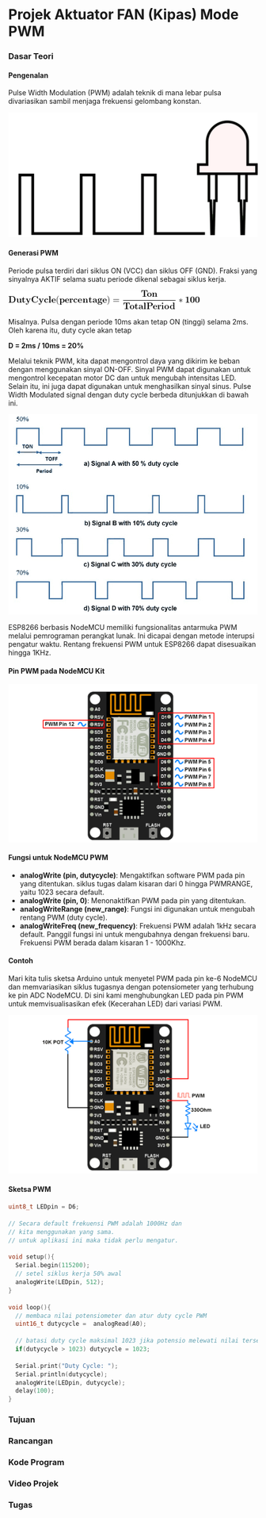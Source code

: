 # Projek Aktuator FAN \(Kipas\) Mode PWM

### Dasar Teori

#### Pengenalan

Pulse Width Modulation \(PWM\) adalah teknik di mana lebar pulsa divariasikan sambil menjaga frekuensi gelombang konstan.

![](../.gitbook/assets/1.gif)

#### Generasi PWM

Periode pulsa terdiri dari siklus ON \(VCC\) dan siklus OFF \(GND\). Fraksi yang sinyalnya AKTIF selama suatu periode dikenal sebagai siklus kerja.

![](../.gitbook/assets/2.gif)

Misalnya. Pulsa dengan periode 10ms akan tetap ON \(tinggi\) selama 2ms. Oleh karena itu, duty cycle akan tetap

**D = 2ms / 10ms = 20%**

Melalui teknik PWM, kita dapat mengontrol daya yang dikirim ke beban dengan menggunakan sinyal ON-OFF. Sinyal PWM dapat digunakan untuk mengontrol kecepatan motor DC dan untuk mengubah intensitas LED. Selain itu, ini juga dapat digunakan untuk menghasilkan sinyal sinus. Pulse Width Modulated signal dengan duty cycle berbeda ditunjukkan di bawah ini.

![PWM Duty cycle](../.gitbook/assets/3%20%289%29.png)

ESP8266 berbasis NodeMCU memiliki fungsionalitas antarmuka PWM melalui pemrograman perangkat lunak. Ini dicapai dengan metode interupsi pengatur waktu. Rentang frekuensi PWM untuk ESP8266 dapat disesuaikan hingga 1KHz.

#### Pin PWM pada NodeMCU Kit

![Pin NodeMCU PWM](../.gitbook/assets/4%20%284%29.png)

#### Fungsi untuk NodeMCU PWM

* **analogWrite \(pin, dutycycle\)**: Mengaktifkan software PWM pada pin yang ditentukan. siklus tugas dalam kisaran dari 0 hingga PWMRANGE, yaitu 1023 secara default.
* **analogWrite \(pin, 0\)**: Menonaktifkan PWM pada pin yang ditentukan.
* **analogWriteRange \(new\_range\)**: Fungsi ini digunakan untuk mengubah rentang PWM \(duty cycle\).
* **analogWriteFreq \(new\_frequency\)**: Frekuensi PWM adalah 1kHz secara default. Panggil fungsi ini untuk mengubahnya dengan frekuensi baru. Frekuensi PWM berada dalam kisaran 1 - 1000Khz.

#### Contoh

Mari kita tulis sketsa Arduino untuk menyetel PWM pada pin ke-6 NodeMCU dan memvariasikan siklus tugasnya dengan potensiometer yang terhubung ke pin ADC NodeMCU. Di sini kami menghubungkan LED pada pin PWM untuk memvisualisasikan efek \(Kecerahan LED\) dari variasi PWM.

![Kontrol Kecerahan LED menggunakan NodeMCU PWM](../.gitbook/assets/5%20%285%29.png)

#### Sketsa PWM

```cpp
uint8_t LEDpin = D6;

// Secara default frekuensi PWM adalah 1000Hz dan 
// kita menggunakan yang sama.
// untuk aplikasi ini maka tidak perlu mengatur.

void setup(){
  Serial.begin(115200);
  // setel siklus kerja 50% awal
  analogWrite(LEDpin, 512);  
}

void loop(){
  // membaca nilai potensiometer dan atur duty cycle PWM
  uint16_t dutycycle =  analogRead(A0); 
  
  // batasi duty cycle maksimal 1023 jika potensio melewati nilai tersebut
  if(dutycycle > 1023) dutycycle = 1023;
  
  Serial.print("Duty Cycle: ");  
  Serial.println(dutycycle);
  analogWrite(LEDpin, dutycycle);
  delay(100);
}
```

### Tujuan

### Rancangan

### Kode Program

### Video Projek

### Tugas

